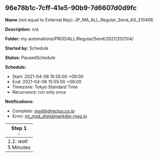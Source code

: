 ## 96e78b1c-7cff-41e5-90b9-7d6607d0d9fc

**Name** (not equal to External Key)**:** JP_MA_ALL_Regular_Send_AS_210406

**Description:** n/a

**Folder:** my automations/PROD/ALL/Regular/Send/2021/202104/

**Started by:** Schedule

**Status:** PausedSchedule

**Schedule:**

* Start: 2021-04-06 15:55:00 +09:00
* End: 2021-04-06 15:55:00 +09:00
* Timezone: Tokyo Standard Time
* Recurrance: run only once

**Notifications:**

* Complete: msd@directus.co.jp
* Error: ml_msd_digitalmark@e-mag.jp

| Step 1<br>_<small>-</small>_ |
| --- |
| _1.1: wait_<br>5 Minutes |
